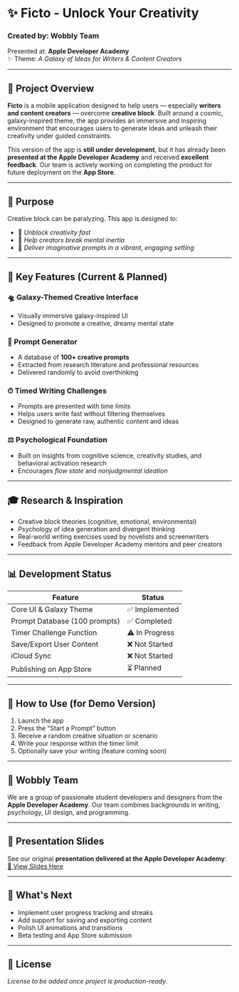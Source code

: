 # ✨ Ficto - Unlock Your Creativity

### Created by: **Wobbly Team**  
Presented at: **Apple Developer Academy**  
✨ Theme: *A Galaxy of Ideas for Writers & Content Creators*

---

## 🌟 Project Overview
**Ficto** is a mobile application designed to help users — especially **writers and content creators** — overcome **creative block**. Built around a cosmic, galaxy-inspired theme, the app provides an immersive and inspiring environment that encourages users to generate ideas and unleash their creativity under guided constraints.

This version of the app is **still under development**, but it has already been **presented at the Apple Developer Academy** and received **excellent feedback**. Our team is actively working on completing the product for future deployment on the **App Store**.

---

## 🌌 Purpose
Creative block can be paralyzing. This app is designed to:
- 🚀 *Unblock creativity fast*
- 🤖 *Help creators break mental inertia*
- 🌌 *Deliver imaginative prompts in a vibrant, engaging setting*

---

## 📂 Key Features (Current & Planned)

### 🛸 Galaxy-Themed Creative Interface
- Visually immersive galaxy-inspired UI
- Designed to promote a creative, dreamy mental state

### 🔐 Prompt Generator
- A database of **100+ creative prompts**
- Extracted from research literature and professional resources
- Delivered randomly to avoid overthinking

### ⏱ Timed Writing Challenges
- Prompts are presented with time limits
- Helps users write fast without filtering themselves
- Designed to generate raw, authentic content and ideas

### ⚖️ Psychological Foundation
- Built on insights from cognitive science, creativity studies, and behavioral activation research
- Encourages *flow state* and *nonjudgmental ideation*

---

## 🎓 Research & Inspiration
- Creative block theories (cognitive, emotional, environmental)
- Psychology of idea generation and divergent thinking
- Real-world writing exercises used by novelists and screenwriters
- Feedback from Apple Developer Academy mentors and peer creators

---

## 📊 Development Status
| Feature                     | Status           |
|-----------------------------|------------------|
| Core UI & Galaxy Theme      | ✅ Implemented |
| Prompt Database (100 prompts) | ✅ Completed   |
| Timer Challenge Function    | ⚠ In Progress  |
| Save/Export User Content    | ❌ Not Started |
| iCloud Sync                 | ❌ Not Started |
| Publishing on App Store     | ⏳ Planned     |

---

## 📄 How to Use (for Demo Version)
1. Launch the app
2. Press the “Start a Prompt” button
3. Receive a random creative situation or scenario
4. Write your response within the timer limit
5. Optionally save your writing (feature coming soon)

---

## 🧳 Wobbly Team
We are a group of passionate student developers and designers from the **Apple Developer Academy**. Our team combines backgrounds in writing, psychology, UI design, and programming.

---

## 📝 Presentation Slides
See our original **presentation delivered at the Apple Developer Academy**:
[📂 View Slides Here](./CreativeGalaxy_Presentation.pdf)

---

## 🛒 What's Next
- Implement user progress tracking and streaks
- Add support for saving and exporting content
- Polish UI animations and transitions
- Beta testing and App Store submission

---

## 🙌 License
*License to be added once project is production-ready.*

